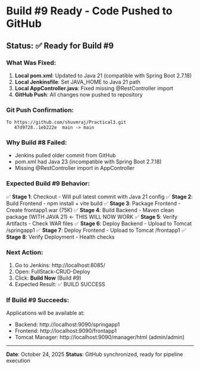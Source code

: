 # Build #9 Ready - Code Pushed to GitHub

## Status: ✅ Ready for Build #9

### What Was Fixed:
1. **Local pom.xml**: Updated to Java 21 (compatible with Spring Boot 2.7.18)
2. **Local Jenkinsfile**: Set JAVA_HOME to Java 21 path
3. **Local AppController.java**: Fixed missing @RestController import
4. **GitHub Push**: All changes now pushed to repository

### Git Push Confirmation:
```
To https://github.com/shuvmraj/Practical3.git
   47d9728..1eb222e  main -> main
```

### Why Build #8 Failed:
- Jenkins pulled older commit from GitHub
- pom.xml had Java 23 (incompatible with Spring Boot 2.7.18)
- Missing @RestController import in AppController

### Expected Build #9 Behavior:
✅ **Stage 1**: Checkout - Will pull latest commit with Java 21 config
✅ **Stage 2**: Build Frontend - npm install + vite build
✅ **Stage 3**: Package Frontend - Create frontapp1.war (75K)
✅ **Stage 4**: Build Backend - Maven clean package (WITH JAVA 21) ← THIS WILL NOW WORK
✅ **Stage 5**: Verify Artifacts - Check WAR files
✅ **Stage 6**: Deploy Backend - Upload to Tomcat /springapp1
✅ **Stage 7**: Deploy Frontend - Upload to Tomcat /frontapp1
✅ **Stage 8**: Verify Deployment - Health checks

### Next Action:
1. Go to Jenkins: http://localhost:8085/
2. Open: FullStack-CRUD-Deploy
3. Click: **Build Now** (Build #9)
4. Expected Result: ✅ BUILD SUCCESS

### If Build #9 Succeeds:
Applications will be available at:
- Backend: http://localhost:9090/springapp1
- Frontend: http://localhost:9090/frontapp1
- Tomcat Manager: http://localhost:9090/manager/html (admin/admin)

---
**Date**: October 24, 2025
**Status**: GitHub synchronized, ready for pipeline execution
